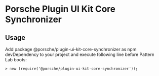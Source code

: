 # Porsche Plugin UI Kit Core Synchronizer

## Usage

Add package @porsche/plugin-ui-kit-core-synchronizer as npm devDependency to your project and
execute following line before Pattern Lab boots:

```
> new (require('@porsche/plugin-ui-kit-core-synchronizer'));
```
